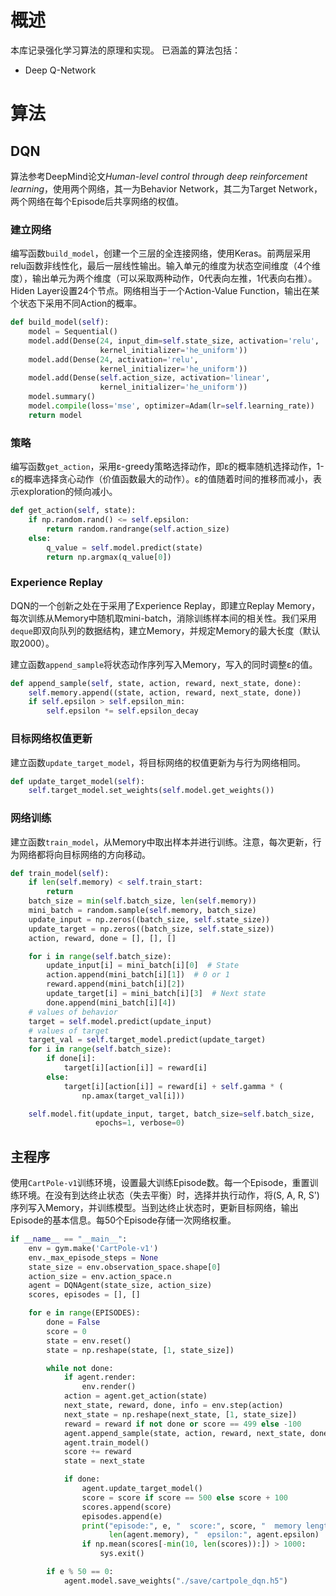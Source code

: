 # 概述
本库记录强化学习算法的原理和实现。
已涵盖的算法包括：
* Deep Q-Network

# 算法
## DQN
算法参考DeepMind论文*Human-level control through deep reinforcement learning*，使用两个网络，其一为Behavior Network，其二为Target Network，两个网络在每个Episode后共享网络的权值。

### 建立网络
编写函数`build_model`，创建一个三层的全连接网络，使用Keras。前两层采用relu函数非线性化，最后一层线性输出。输入单元的维度为状态空间维度（4个维度），输出单元为两个维度（可以采取两种动作，0代表向左推，1代表向右推）。Hiden Layer设置24个节点。网络相当于一个Action-Value Function，输出在某个状态下采用不同Action的概率。
```python
def build_model(self):
    model = Sequential()
    model.add(Dense(24, input_dim=self.state_size, activation='relu',
                    kernel_initializer='he_uniform'))
    model.add(Dense(24, activation='relu',
                    kernel_initializer='he_uniform'))
    model.add(Dense(self.action_size, activation='linear',
                    kernel_initializer='he_uniform'))
    model.summary()
    model.compile(loss='mse', optimizer=Adam(lr=self.learning_rate))
    return model
```

### 策略
编写函数`get_action`，采用ε-greedy策略选择动作，即ε的概率随机选择动作，1-ε的概率选择贪心动作（价值函数最大的动作）。ε的值随着时间的推移而减小，表示exploration的倾向减小。
```python
def get_action(self, state):
    if np.random.rand() <= self.epsilon:
        return random.randrange(self.action_size)
    else:
        q_value = self.model.predict(state)
        return np.argmax(q_value[0])
```

### Experience Replay
DQN的一个创新之处在于采用了Experience Replay，即建立Replay Memory，每次训练从Memory中随机取mini-batch，消除训练样本间的相关性。我们采用`deque`即双向队列的数据结构，建立Memory，并规定Memory的最大长度（默认取2000）。

建立函数`append_sample`将状态动作序列写入Memory，写入的同时调整ε的值。
```python
def append_sample(self, state, action, reward, next_state, done):
    self.memory.append((state, action, reward, next_state, done))
    if self.epsilon > self.epsilon_min:
        self.epsilon *= self.epsilon_decay
```

### 目标网络权值更新
建立函数`update_target_model`，将目标网络的权值更新为与行为网络相同。
```python
def update_target_model(self):
    self.target_model.set_weights(self.model.get_weights())
```

### 网络训练
建立函数`train_model`，从Memory中取出样本并进行训练。注意，每次更新，行为网络都将向目标网络的方向移动。
```python
def train_model(self):
    if len(self.memory) < self.train_start:
        return
    batch_size = min(self.batch_size, len(self.memory))
    mini_batch = random.sample(self.memory, batch_size)
    update_input = np.zeros((batch_size, self.state_size))
    update_target = np.zeros((batch_size, self.state_size))
    action, reward, done = [], [], []

    for i in range(self.batch_size):
        update_input[i] = mini_batch[i][0]  # State
        action.append(mini_batch[i][1])  # 0 or 1
        reward.append(mini_batch[i][2])
        update_target[i] = mini_batch[i][3]  # Next state
        done.append(mini_batch[i][4])
    # values of behavior
    target = self.model.predict(update_input)
    # values of target
    target_val = self.target_model.predict(update_target)
    for i in range(self.batch_size):
        if done[i]:
            target[i][action[i]] = reward[i]
        else:
            target[i][action[i]] = reward[i] + self.gamma * (
                np.amax(target_val[i]))

    self.model.fit(update_input, target, batch_size=self.batch_size,
                   epochs=1, verbose=0)
```

## 主程序
使用`CartPole-v1`训练环境，设置最大训练Episode数。每一个Episode，重置训练环境。在没有到达终止状态（失去平衡）时，选择并执行动作，将(S, A, R, S')序列写入Memory，并训练模型。当到达终止状态时，更新目标网络，输出Episode的基本信息。每50个Episode存储一次网络权重。
```python
if __name__ == "__main__":
    env = gym.make('CartPole-v1')
    env._max_episode_steps = None
    state_size = env.observation_space.shape[0]
    action_size = env.action_space.n
    agent = DQNAgent(state_size, action_size)
    scores, episodes = [], []

    for e in range(EPISODES):
        done = False
        score = 0
        state = env.reset()
        state = np.reshape(state, [1, state_size])

        while not done:
            if agent.render:
                env.render()
            action = agent.get_action(state)
            next_state, reward, done, info = env.step(action)
            next_state = np.reshape(next_state, [1, state_size])
            reward = reward if not done or score == 499 else -100
            agent.append_sample(state, action, reward, next_state, done)
            agent.train_model()
            score += reward
            state = next_state

            if done:
                agent.update_target_model()
                score = score if score == 500 else score + 100
                scores.append(score)
                episodes.append(e)
                print("episode:", e, "  score:", score, "  memory length:",
                      len(agent.memory), "  epsilon:", agent.epsilon)
                if np.mean(scores[-min(10, len(scores)):]) > 1000:
                    sys.exit()

        if e % 50 == 0:
            agent.model.save_weights("./save/cartpole_dqn.h5")
```
